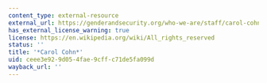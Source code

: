 ```yaml
---
content_type: external-resource
external_url: https://genderandsecurity.org/who-we-are/staff/carol-cohn
has_external_license_warning: true
license: https://en.wikipedia.org/wiki/All_rights_reserved
status: ''
title: '*Carol Cohn*'
uid: ceee3e92-9d05-4fae-9cff-c71de5fa099d
wayback_url: ''
---
```

